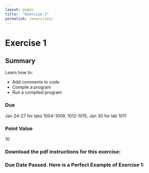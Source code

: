```yaml
---
layout: pages
title:  "Exercise 1"
permalink: /exercise1/
---
```


# Exercise 1

## Summary

Learn how to:

- Add comments to code
- Compile a program
- Run a compiled program

### Due
Jan 24-27 for labs 1004-1009, 1012-1015, Jan 30 for lab 1011

### Point Value
10

### Download the pdf instructions for this exercise: 

### Due Date Passed. Here is a Perfect Example of Exercise 1:

